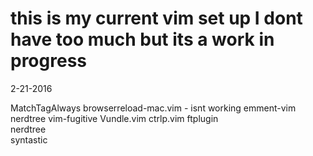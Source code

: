 # this is my current vim set up I dont have too much but its a work in progress

2-21-2016

MatchTagAlways
browserreload-mac.vim - isnt working 
emment-vim
nerdtree 
vim-fugitive
Vundle.vim
ctrlp.vim 
ftplugin   
nerdtree    
syntastic   


